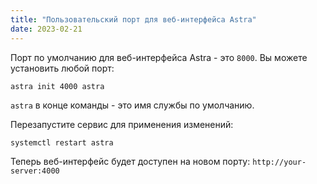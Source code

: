 ```yaml
---
title: "Пользовательский порт для веб-интерфейса Astra"
date: 2023-02-21
---
```


Порт по умолчанию для веб-интерфейса Astra - это `8000`. Вы можете установить любой порт:

```
astra init 4000 astra
```

`astra` в конце команды - это имя службы по умолчанию.

Перезапустите сервис для применения изменений:

```
systemctl restart astra
```

Теперь веб-интерфейс будет доступен на новом порту: `http://your-server:4000`

